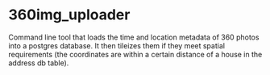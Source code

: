 # 360img_uploader

Command line tool that loads the time and location metadata of 360 photos into a postgres database.
It then tileizes them if they meet spatial requirements (the coordinates are within a certain distance
of a house in the address db table).
